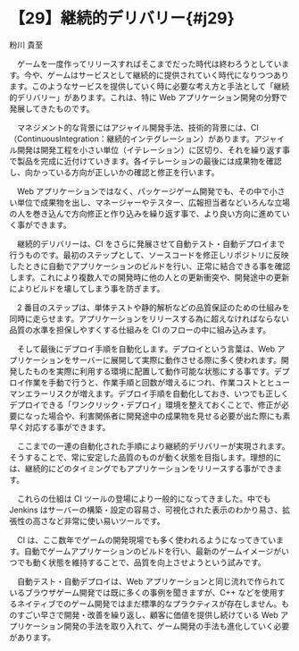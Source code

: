 # 【29】継続的デリバリー{#j29}

<div class="author">粉川 貴至</div>

　ゲームを一度作ってリリースすればそこまでだった時代は終わろうとしています。今や、ゲームはサービスとして継続的に提供されていく時代になりつつあります。このようなサービスを提供していく時に必要な考え方と手法として「継続的デリバリー」があります。これは、特に Web アプリケーション開発の分野で発展してきたものです。

　マネジメント的な背景にはアジャイル開発手法、技術的背景には、CI（ContinuousIntegration：継続的インテグレーション）があります。アジャイル開発は開発工程を小さい単位（イテレーション）に区切り、それを繰り返す事で製品を完成に近付けていきます。各イテレーションの最後には成果物を確認し、向かっている方向が正しいかの確認と修正を行います。

　Web アプリケーションではなく、パッケージゲーム開発でも、その中で小さい単位で成果物を出し、マネージャーやテスター、広報担当者などいろんな立場の人を巻き込んで方向修正と作り込みを繰り返す事で、より良い方向に進めていく事ができます。

　継続的デリバリーは、CI をさらに発展させて自動テスト・自動デプロイまで行うものです。最初のステップとして、ソースコードを修正しリポジトリに反映したときに自動でアプリケーションのビルドを行い、正常に結合できる事を確認します。これにより複数人での開発時に他の人との更新衝突や、開発途中の更新によりビルドを壊してしまう事を防ぎます。

　2 番目のステップは、単体テストや静的解析などの品質保証のための仕組みを同時に走らせます。アプリケーションをリリースする為に超えなければならない品質の水準を担保しやすくする仕組みを CI のフローの中に組み込みます。

　そして最後にデプロイ手順を自動化します。デプロイという言葉は、Web アプリケーションをサーバーに展開して実際に動作させる際に多く使われます。開発したものを実際に利用する環境に配置して動作可能な状態にする事です。デプロイ作業を手動で行うと、作業手順と回数が増えるにつれ、作業コストとヒューマンエラーリスクが増えます。デプロイ手順を自動化しておき、いつでも正しくデプロイできる「ワンクリック・デプロイ」環境を整えておくことで、修正が必要になった場合や、利害関係者に開発途中の成果物を見せる必要が出た際にも素早く対応する事ができます。

　ここまでの一連の自動化された手順により継続的デリバリーが実現されます。そうすることで、常に安定した品質のものが動く状態を目指します。理想的には、継続的にどのタイミングでもアプリケーションをリリースする事ができます。

　これらの仕組は CI ツールの登場により一般的になってきました。中でも Jenkins はサーバーの構築・設定の容易さ、可視化された表示のわかり易さ、拡張性の高さなど非常に使い易いツールです。

　CI は、ここ数年でゲームの開発現場でも多く使われるようになってきています。自動でゲームアプリケーションのビルドを行い、最新のゲームイメージがいつでも動く状態を維持することで、品質を向上させようという試みです。

　自動テスト・自動デプロイは、Web アプリケーションと同じ流れで作られているブラウザゲーム開発では既に多くの事例を聞きますが、C++ などを使用するネイティブでのゲーム開発ではまだ標準的なプラクティスが存在しません。ものすごい早さで開発・改善を繰り返し、顧客に価値を提供し続けている Web アプリケーション開発の手法を取り入れて、ゲーム開発の手法も進化していく必要があります。
